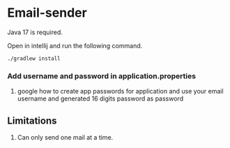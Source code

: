 # Email-sender
Java 17 is required.

Open in intellij and run the following command.
```
./gradlew install
```
### Add username and password in application.properties
1. google how to create app passwords for application and use your email username and generated 16 digits password as password

## Limitations
1. Can only send one mail at a time.
